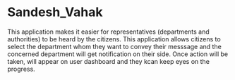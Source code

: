 # Sandesh_Vahak
This application makes it easier for representatives (departments and authorities) to be heard by the citizens. This application allows citizens to select the department whom they want to convey their messsage and the concerned department will get notification on their side. Once action will be taken, will appear on user dashboard and they kcan keep eyes on the progress.
